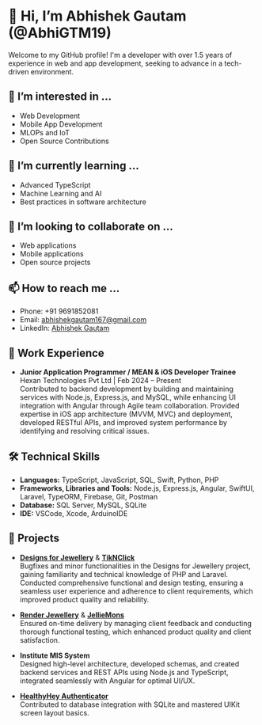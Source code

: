 # 👋 Hi, I’m Abhishek Gautam (@AbhiGTM19)

Welcome to my GitHub profile! I'm a developer with over 1.5 years of experience in web and app development, seeking to advance in a tech-driven environment.

## 👀 I’m interested in ...
- Web Development
- Mobile App Development
- MLOPs and IoT
- Open Source Contributions

## 🌱 I’m currently learning ...
- Advanced TypeScript
- Machine Learning and AI
- Best practices in software architecture

## 💞️ I’m looking to collaborate on ...
- Web applications
- Mobile applications
- Open source projects

## 📫 How to reach me ...
- Phone: +91 9691852081
- Email: [abhishekgautam167@gmail.com](mailto:abhishekgautam167@gmail.com)
- LinkedIn: [Abhishek Gautam](https://www.linkedin.com/in/yourprofile)

## 💼 Work Experience
- **Junior Application Programmer / MEAN & iOS Developer Trainee**  
  Hexan Technologies Pvt Ltd | Feb 2024 – Present  
  Contributed to backend development by building and maintaining services with Node.js, Express.js, and MySQL, while enhancing UI integration with Angular through Agile team collaboration. Provided expertise in iOS app architecture (MVVM, MVC) and deployment, developed RESTful APIs, and improved system performance by identifying and resolving critical issues.

## 🛠️ Technical Skills
- **Languages:** TypeScript, JavaScript, SQL, Swift, Python, PHP
- **Frameworks, Libraries and Tools:** Node.js, Express.js, Angular, SwiftUI, Laravel, TypeORM, Firebase, Git, Postman
- **Database:** SQL Server, MySQL, SQLite
- **IDE:** VSCode, Xcode, ArduinoIDE

## 📂 Projects
- **[Designs for Jewellery](https://d4j.in/)** & **[TikNClick](https://www.tiknclick.com/)**  
  Bugfixes and minor functionalities in the Designs for Jewellery project, gaining familiarity and technical knowledge of PHP and Laravel. Conducted comprehensive functional and design testing, ensuring a seamless user experience and adherence to client requirements, which improved product quality and reliability.

- **[Render Jewellery](https://renderjewellery.com/)** & **[JellieMons](https://www.jelliemons.com/)**  
  Ensured on-time delivery by managing client feedback and conducting thorough functional testing, which enhanced product quality and client satisfaction.

- **Institute MIS System**  
  Designed high-level architecture, developed schemas, and created backend services and REST APIs using Node.js and TypeScript, integrated seamlessly with Angular for optimal UI/UX.

- **[HealthyHey Authenticator](https://apps.apple.com/vg/app/healthyhey-authenticator/id1435998754)**  
  Contributed to database integration with SQLite and mastered UIKit screen layout basics.
